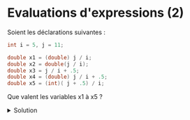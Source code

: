 # Evaluations d'expressions (2)

Soient les déclarations suivantes :
~~~cpp
int i = 5, j = 11; 

double x1 = (double) j / i;
double x2 = double(j / i);
double x3 = j / i + .5;
double x4 = (double) j / i + .5;
double x5 = (int)( j + .5) / i;
~~~

Que valent les variables x1 à x5 ? 

<details><summary>Solution</summary>

~~~cpp
x1 = 2.2;  // division réelle
x2 = 2.0;  // division entière
x3 = 2.5;
x4 = 2.7;  // division réelle
x5 = 2.0;  // division entière 
~~~

</details>